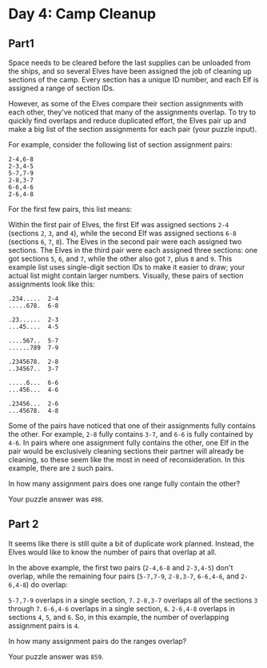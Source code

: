 # Day 4: Camp Cleanup

## Part1 

Space needs to be cleared before the last supplies can be unloaded from the ships, and so several Elves have been assigned the job of cleaning up sections of the camp. Every section has a unique ID number, and each Elf is assigned a range of section IDs.

However, as some of the Elves compare their section assignments with each other, they've noticed that many of the assignments overlap. To try to quickly find overlaps and reduce duplicated effort, the Elves pair up and make a big list of the section assignments for each pair (your puzzle input).

For example, consider the following list of section assignment pairs:

```
2-4,6-8
2-3,4-5
5-7,7-9
2-8,3-7
6-6,4-6
2-6,4-8
```

For the first few pairs, this list means:

Within the first pair of Elves, the first Elf was assigned sections ```2-4``` (sections ```2```, ```3```, and ```4```), while the second Elf was assigned sections ```6-8``` (sections ```6```, ```7```, ```8```).
The Elves in the second pair were each assigned two sections.
The Elves in the third pair were each assigned three sections: one got sections ```5```, ```6```, and ```7```, while the other also got ```7```, plus ```8``` and ```9```.
This example list uses single-digit section IDs to make it easier to draw; your actual list might contain larger numbers. Visually, these pairs of section assignments look like this:

```
.234.....  2-4
.....678.  6-8

.23......  2-3
...45....  4-5

....567..  5-7
......789  7-9

.2345678.  2-8
..34567..  3-7

.....6...  6-6
...456...  4-6

.23456...  2-6
...45678.  4-8
```

Some of the pairs have noticed that one of their assignments fully contains the other. For example, ```2-8``` fully contains ```3-7```, and ```6-6``` is fully contained by ```4-6```. In pairs where one assignment fully contains the other, one Elf in the pair would be exclusively cleaning sections their partner will already be cleaning, so these seem like the most in need of reconsideration. In this example, there are ```2``` such pairs.

In how many assignment pairs does one range fully contain the other?

Your puzzle answer was ```498```.

## Part 2

It seems like there is still quite a bit of duplicate work planned. Instead, the Elves would like to know the number of pairs that overlap at all.

In the above example, the first two pairs (```2-4,6-8``` and ```2-3,4-5```) don't overlap, while the remaining four pairs (```5-7,7-9```, ```2-8,3-7```, ```6-6,4-6```, and ```2-6,4-8```) do overlap:

```5-7,7-9``` overlaps in a single section, ```7```.
```2-8,3-7``` overlaps all of the sections ```3``` through ```7```.
```6-6,4-6``` overlaps in a single section, ```6```.
```2-6,4-8``` overlaps in sections ```4```, ```5```, and ```6```.
So, in this example, the number of overlapping assignment pairs is ```4```.

In how many assignment pairs do the ranges overlap?

Your puzzle answer was ```859```.

